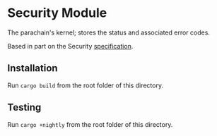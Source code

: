 # Security Module

The parachain's kernel; stores the status and associated error codes.

Based in part on the Security [specification](https://spec.interlay.io/spec/security.html).

## Installation

Run `cargo build` from the root folder of this directory.

## Testing

Run `cargo +nightly` from the root folder of this directory.
